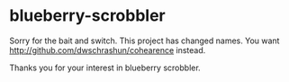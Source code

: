 # blueberry-scrobbler
Sorry for the bait and switch. This project has changed names. You want http://github.com/dwschrashun/cohearence instead.

Thanks you for your interest in blueberry scrobbler.
